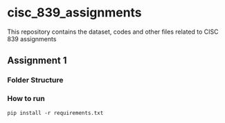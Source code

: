 # cisc_839_assignments
This repository contains the dataset, codes and other files related to CISC 839 assignments


## Assignment 1

### Folder Structure


### How to run

```pip install -r requirements.txt```

